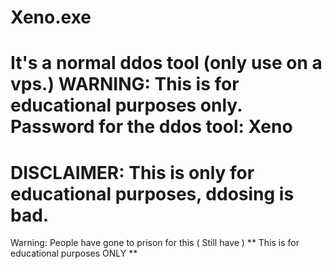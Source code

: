 # Xeno.exe
It's a normal ddos tool (only use on a vps.)
WARNING: This is for educational purposes only.
Password for the ddos tool: Xeno
====================================
DISCLAIMER:
This is only for educational purposes, ddosing is bad.
==============================================================
Warning:
People have gone to prison for this ( Still have ) 
** This is for educational purposes ONLY **

